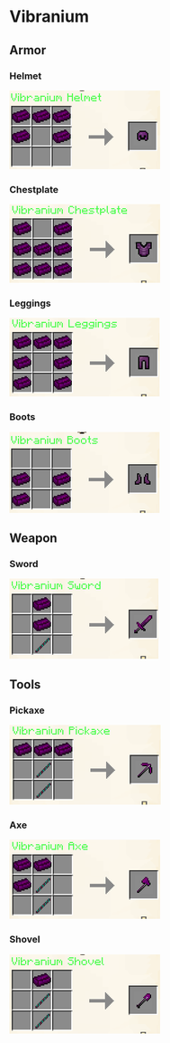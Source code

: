 # Vibranium

## Armor

### Helmet

![](<../../.gitbook/assets/image (156) (1).png>)

### Chestplate

![](<../../.gitbook/assets/image (176).png>)

### Leggings

![](<../../.gitbook/assets/image (154) (1) (1).png>)

### Boots

![](<../../.gitbook/assets/image (55).png>)

## Weapon

### Sword

![](<../../.gitbook/assets/image (29).png>)

## Tools

### Pickaxe

![](<../../.gitbook/assets/image (48).png>)

### Axe

![](<../../.gitbook/assets/image (69).png>)

### Shovel

![](<../../.gitbook/assets/image (151) (1).png>)
